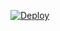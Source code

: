 [![Deploy](https://www.herokucdn.com/deploy/button.svg)](https://heroku.com/deploy?template=https://github.com/muruganandham/iOS-Univeral-Links/tree/master)
